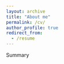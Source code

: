 ```yaml
---
layout: archive
title: "About me"
permalink: /cv/
author_profile: true
redirect_from:
  - /resume
---
```


Summary
